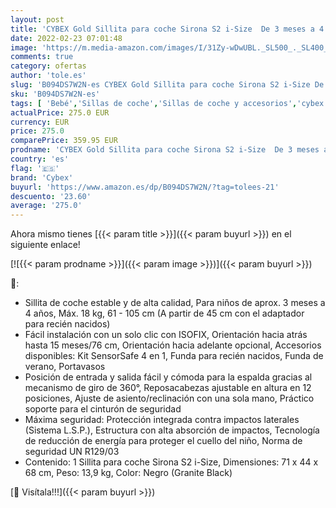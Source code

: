 ```yaml
---
layout: post
title: 'CYBEX Gold Sillita para coche Sirona S2 i-Size  De 3 meses a 4 años aprox  Máx. 18 kg  Compatible con SensorSafe  Negro  Granite Black '
date: 2022-02-23 07:01:48
image: 'https://m.media-amazon.com/images/I/31Zy-wDwUBL._SL500_._SL400_.jpg'
comments: true
category: ofertas
author: 'tole.es'
slug: 'B094DS7W2N-es CYBEX Gold Sillita para coche Sirona S2 i-Size De 3 meses...'
sku: 'B094DS7W2N-es'
tags: [ 'Bebé','Sillas de coche','Sillas de coche y accesorios','cybex', ]
actualPrice: 275.0 EUR
currency: EUR
price: 275.0
comparePrice: 359.95 EUR
prodname: 'CYBEX Gold Sillita para coche Sirona S2 i-Size  De 3 meses a 4 años aprox  Máx. 18 kg  Compatible con SensorSafe  Negro  Granite Black '
country: 'es'
flag: '🇪🇸'
brand: 'Cybex'
buyurl: 'https://www.amazon.es/dp/B094DS7W2N/?tag=tolees-21'
descuento: '23.60'
average: '275.0'
---
```


Ahora mismo tienes [{{< param title >}}]({{< param buyurl >}}) en el siguiente enlace!

[![{{< param prodname >}}]({{< param image >}})]({{< param buyurl >}})

🔎:

- Sillita de coche estable y de alta calidad, Para niños de aprox. 3 meses a 4 años, Máx. 18 kg, 61 - 105 cm (A partir de 45 cm con el adaptador para recién nacidos)
- Fácil instalación con un solo clic con ISOFIX, Orientación hacia atrás hasta 15 meses/76 cm, Orientación hacia adelante opcional, Accesorios disponibles: Kit SensorSafe 4 en 1, Funda para recién nacidos, Funda de verano, Portavasos
- Posición de entrada y salida fácil y cómoda para la espalda gracias al mecanismo de giro de 360°, Reposacabezas ajustable en altura en 12 posiciones, Ajuste de asiento/reclinación con una sola mano, Práctico soporte para el cinturón de seguridad
- Máxima seguridad: Protección integrada contra impactos laterales (Sistema L.S.P.), Estructura con alta absorción de impactos, Tecnología de reducción de energía para proteger el cuello del niño, Norma de seguridad UN R129/03
- Contenido: 1 Sillita para coche Sirona S2 i-Size, Dimensiones: 71 x 44 x 68 cm, Peso: 13,9 kg, Color: Negro (Granite Black)

[🛒 Visítala!!!]({{< param buyurl >}})
